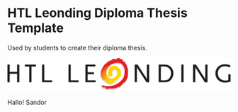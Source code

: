 # HTL Leonding Diploma Thesis Template

Used by students to create their diploma thesis.

![HTBLA Leonding](titlepage/htlleondinglogo.png)

Hallo!
Sandor 